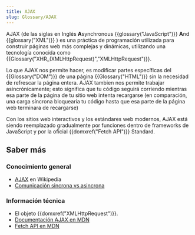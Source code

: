 ```yaml
---
title: AJAX
slug: Glossary/AJAX
---
```


AJAX (de las siglas en Inglés **A**synchronous {{glossary("JavaScript")}} **A**nd {{glossary("XML")}} ) es una práctica de programación utilizada para construir páginas web más complejas y dinámicas, utilizando una tecnología conocida como {{Glossary("XHR_(XMLHttpRequest)","XMLHttpRequest")}}.

Lo que AJAX nos permite hacer, es modificar partes específicas del {{Glossary("DOM")}} de una página {{Glossary("HTML")}} sin la necesidad de refrescar la página entera. AJAX tambien nos permite trabajar asincrónicamente; esto significa que tu código seguirá corriendo mientras esa parte de la página de tu sitio web intenta recargarse (en comparación, una carga síncrona bloquearía tu código hasta que esa parte de la página web terminara de recargarse)

Con los sitios web interactivos y los estándares web modernos, AJAX está siendo reemplazado gradualmente por funciones dentro de frameworks de JavaScript y por la oficial {{domxref("Fetch API")}} Standard.

## Saber más

### Conocimiento general

- [AJAX](https://es.wikipedia.org/wiki/AJAX) en Wikipedia
- [Comunicación sincrona vs asincrona](http://peoplesofttutorial.com/difference-between-synchronous-and-asynchronous-messaging/)

### Información técnica

- El objeto {{domxref("XMLHttpRequest")}}.
- [Documentación AJAX en MDN](/es/docs/Learn_web_development/Core/Scripting/Network_requests)
- [Fetch API en MDN](/es/docs/Web/API/Fetch_API/Using_Fetch)

